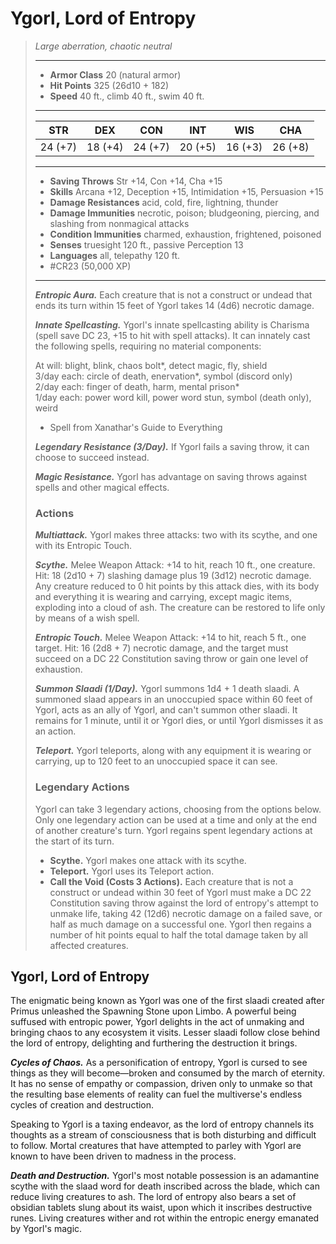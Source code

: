 # Ygorl, Lord of Entropy
>*Large aberration, chaotic neutral*
>___
>- **Armor Class** 20 (natural armor)
>- **Hit Points** 325 (26d10 + 182)
>- **Speed** 40 ft., climb 40 ft., swim 40 ft.
>___
>|STR|DEX|CON|INT|WIS|CHA|
>|:---:|:---:|:---:|:---:|:---:|:---:|
>|24 (+7)|18 (+4)|24 (+7)|20 (+5)|16 (+3)|26 (+8)|
>___
>- **Saving Throws** Str +14, Con +14, Cha +15
>- **Skills** Arcana +12, Deception +15, Intimidation +15, Persuasion +15
>- **Damage Resistances** acid, cold, fire, lightning, thunder
>- **Damage Immunities** necrotic, poison; bludgeoning, piercing, and slashing from nonmagical attacks
>- **Condition Immunities** charmed, exhaustion, frightened, poisoned
>- **Senses** truesight 120 ft., passive Perception 13
>- **Languages** all, telepathy 120 ft.
>- #CR23 (50,000 XP)
>___
>***Entropic Aura.*** Each creature that is not a construct or undead that ends its turn within 15 feet of Ygorl takes 14 (4d6) necrotic damage.  
>
>***Innate Spellcasting.*** Ygorl's innate spellcasting ability is Charisma (spell save DC 23, +15 to hit with spell attacks). It can innately cast the following spells, requiring no material components:  
>
>At will: blight, blink, chaos bolt*, detect magic, fly, shield  
>3/day each: circle of death, enervation*, symbol (discord only)  
>2/day each: finger of death, harm, mental prison*  
>1/day each: power word kill, power word stun, symbol (death only), weird  
>
>* Spell from Xanathar's Guide to Everything  
>
>***Legendary Resistance (3/Day).*** If Ygorl fails a saving throw, it can choose to succeed instead.  
>
>***Magic Resistance.*** Ygorl has advantage on saving throws against spells and other magical effects.  
>
>### Actions
>***Multiattack.*** Ygorl makes three attacks: two with its scythe, and one with its Entropic Touch.  
>
>***Scythe.*** Melee Weapon Attack: +14 to hit, reach 10 ft., one creature. Hit: 18 (2d10 + 7) slashing damage plus 19 (3d12) necrotic damage. Any creature reduced to 0 hit points by this attack dies, with its body and everything it is wearing and carrying, except magic items, exploding into a cloud of ash. The creature can be restored to life only by means of a wish spell.  
>
>***Entropic Touch.*** Melee Weapon Attack: +14 to hit, reach 5 ft., one target. Hit: 16 (2d8 + 7) necrotic damage, and the target must succeed on a DC 22 Constitution saving throw or gain one level of exhaustion.  
>
>***Summon Slaadi (1/Day).*** Ygorl summons 1d4 + 1 death slaadi. A summoned slaad appears in an unoccupied space within 60 feet of Ygorl, acts as an ally of Ygorl, and can't summon other slaadi. It remains for 1 minute, until it or Ygorl dies, or until Ygorl dismisses it as an action.  
>
>***Teleport.*** Ygorl teleports, along with any equipment it is wearing or carrying, up to 120 feet to an unoccupied space it can see.  
>
>### Legendary Actions
>Ygorl can take 3 legendary actions, choosing from the options below. Only one legendary action can be used at a time and only at the end of another creature's turn. Ygorl regains spent legendary actions at the start of its turn.
>
>- **Scythe.** Ygorl makes one attack with its scythe.
>- **Teleport.** Ygorl uses its Teleport action.
>- **Call the Void (Costs 3 Actions).** Each creature that is not a construct or undead within 30 feet of Ygorl must make a DC 22 Constitution saving throw against the lord of entropy's attempt to unmake life, taking 42 (12d6) necrotic damage on a failed save, or half as much damage on a successful one. Ygorl then regains a number of hit points equal to half the total damage taken by all affected creatures.

## Ygorl, Lord of Entropy

The enigmatic being known as Ygorl was one of the first slaadi created after Primus unleashed the Spawning Stone upon Limbo. A powerful being suffused with entropic power, Ygorl delights in the act of unmaking and bringing chaos to any ecosystem it visits. Lesser slaadi follow close behind the lord of entropy, delighting and furthering the destruction it brings.

***Cycles of Chaos.*** As a personification of entropy, Ygorl is cursed to see things as they will become—broken and consumed by the march of eternity. It has no sense of empathy or compassion, driven only to unmake so that the resulting base elements of reality can fuel the multiverse's endless cycles of creation and destruction.

Speaking to Ygorl is a taxing endeavor, as the lord of entropy channels its thoughts as a stream of consciousness that is both disturbing and difficult to follow. Mortal creatures that have attempted to parley with Ygorl are known to have been driven to madness in the process.

***Death and Destruction.*** Ygorl's most notable possession is an adamantine scythe with the slaad word for death inscribed across the blade, which can reduce living creatures to ash. The lord of entropy also bears a set of obsidian tablets slung about its waist, upon which it inscribes destructive runes. Living creatures wither and rot within the entropic energy emanated by Ygorl's magic.